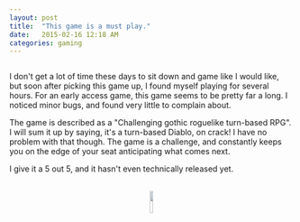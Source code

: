 ```yaml
---
layout: post
title:  "This game is a must play."
date:   2015-02-16 12:18 AM
categories: gaming
---
```


<a href="http://www.darkestdungeon.com/" target="_blank" rel="nofollow"><img src="https://s3.amazonaws.com/f.cl.ly/items/0Z0d052D3h2T1n363Q2y/DD_Game.png" alt="" border="0"></a>

I don't get a lot of time these days to sit down and game like I would like, but soon after picking this game up, I found myself playing for several hours. For an early access game, this game seems to be pretty far a long. I noticed minor bugs, and found very little to complain about. 

The game is described as a "Challenging gothic roguelike turn-based RPG". I will sum it up by saying, it's a turn-based Diablo, on crack! I have no problem with that though. The game is a challenge, and constantly keeps you on the edge of your seat anticipating what comes next.


I give it a 5 out 5, and it hasn't even technically released yet.

<br>
<center>
<a href="http://store.steampowered.com/app/262060/" target="_blank" rel="nofollow"><img src="http://i1148.photobucket.com/albums/o561/weskam/steam_icon_zpsm98zamvt.png?t=1423976871" alt="" border="0" width="10%" height="10%"></a>
</center>
